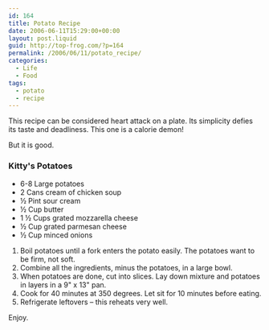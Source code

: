 ```yaml
---
id: 164
title: Potato Recipe
date: 2006-06-11T15:29:00+00:00
layout: post.liquid
guid: http://top-frog.com/?p=164
permalink: /2006/06/11/potato_recipe/
categories:
  - Life
  - Food
tags:
  - potato
  - recipe
---
```

This recipe can be considered heart attack on a plate. Its simplicity defies its taste and deadliness. This one is a calorie demon!

But it is good.

### Kitty's Potatoes

- 6-8 Large potatoes  
- 2 Cans cream of chicken soup  
- ½ Pint sour cream  
- ½ Cup butter  
- 1 ½ Cups grated mozzarella cheese  
- ½ Cup grated parmesan cheese  
- ½ Cup minced onions

1. Boil potatoes until a fork enters the potato easily. The potatoes want to be firm, not soft.
1. Combine all the ingredients, minus the potatoes, in a large bowl.
1. When potatoes are done, cut into slices. Lay down mixture and potatoes in layers in a 9" x 13" pan.
1. Cook for 40 minutes at 350 degrees. Let sit for 10 minutes before eating.
1. Refrigerate leftovers – this reheats very well.

Enjoy.
